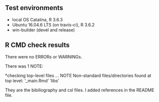 ## Test environments
* local OS Catalina, R 3.6.3
* Ubuntu 16.04.6 LTS (on travis-ci), R 3.6.2
* win-builder (devel and release)

## R CMD check results
There were no ERRORs or WARNINGs. 

There was 1 NOTE:

*checking top-level files ... NOTE
  Non-standard files/directories found at top level:
    ‘_main.Rmd’ ‘libs’
  
  They are the bibiliography and csl files. I added references in the README file. 


